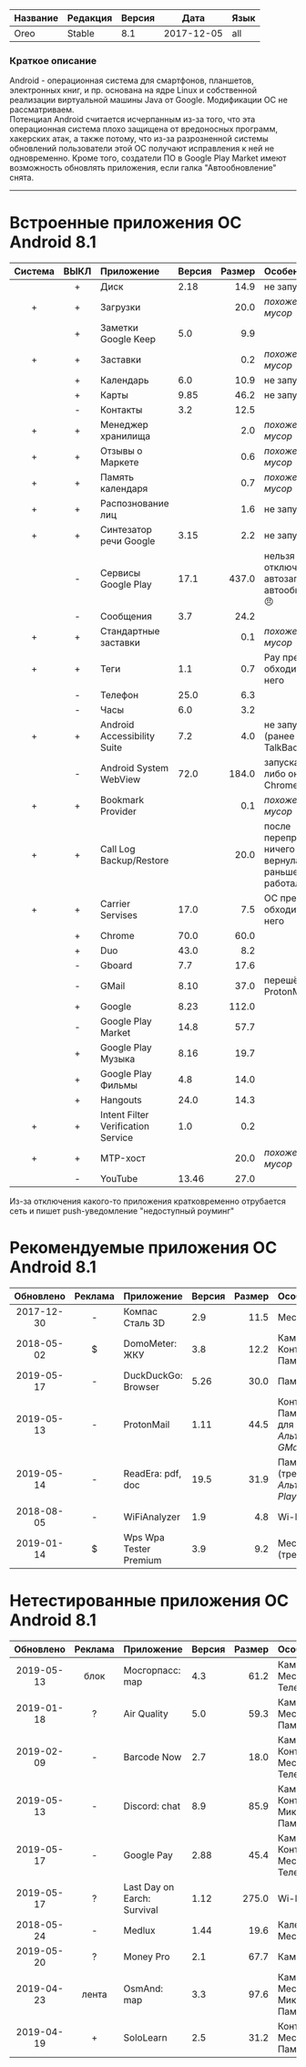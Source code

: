 [License]://creativecommons.org/licenses/by-nc-sa/4.0/deed.ru

Название|Редакция|Версия|Дата|Язык
---|---|---|---|---
Oreo|Stable|8.1|2017-12-05|all

### Краткое описание

Android - операционная система для смартфонов, планшетов, электронных книг, и пр. основана на ядре Linux 
и собственной реализации виртуальной машины Java от Google. Модификации ОС не рассматриваем.  
Потенциал Android считается исчерпанным из-за того, что эта операционная система плохо защищена от 
вредоносных программ, хакерских атак, а также потому, что из-за разрозненной системы обновлений 
пользователи этой ОС получают исправления к ней не одновременно. Кроме того, создатели ПО в Google 
Play Market имеют возможность обновлять приложения, если галка "Автообновление" снята.

---

# Встроенные приложения ОС Android 8.1

|Система|ВЫКЛ|Приложение|Версия|Размер|Особенности
|:---:|:---:|:--- |:--- | ---:|:--- 
| |+|Диск|2.18|14.9|не запускал
|+|+|Загрузки| |20.0|*похоже на мусор*
| |+|Заметки Google Keep|5.0|9.9|
|+|+|Заставки| |0.2|*похоже на мусор*
| |+|Календарь|6.0|10.9|не запускал
| |+|Карты|9.85|46.2|не запускал
| |-|Контакты|3.2|12.5|
|+|+|Менеджер хранилища| |2.0|*похоже на мусор*
|+|+|Отзывы о Маркете| |0.6|*похоже на мусор*
|+|+|Память календаря| |0.7|*похоже на мусор*
|+|+|Распознование лиц| |1.6|не запускал
|+|+|Синтезатор речи Google|3.15|2.2|не запускал
| |-|Сервисы Google Play|17.1|437.0|нельзя отключить автозапуск и автообновления :angry:
| |-|Сообщения|3.7|24.2|
|+|+|Стандартные заставки| |0.1|*похоже на мусор*
|+|+|Теги|1.1|0.7|Pay прекрасно обходится без него
| |-|Телефон|25.0|6.3|
| |-|Часы|6.0|3.2|
|+|+|Android Accessibility Suite|7.2|4.0|не запускал (ранее TalkBack)
| |-|Android System WebView|72.0|184.0|запускается либо он, либо Chrome
|+|+|Bookmark Provider| |0.1|*похоже на мусор*
|+|+|Call Log Backup/Restore| |20.0|после перепрошивки ничего не вернула, раньше работала
|+|+|Carrier Servises|17.0|7.5|ОС прекрасно обходится без него
| |+|Chrome|70.0|60.0|
| |+|Duo|43.0|8.2|
| |-|Gboard|7.7|17.6|
| |-|GMail|8.10|37.0|перешёл на ProtonMail
| |+|Google|8.23|112.0|
| |-|Google Play Market|14.8|57.7|
| |+|Google Play Музыка|8.16|19.7|
| |+|Google Play Фильмы|4.8|14.0|
| |+|Hangouts|24.0|14.3|
|+|+|Intent Filter Verification Service|1.0|0.2|
|+|+|MTP-хост| |20.0|*похоже на мусор*
| |-|YouTube|13.46|27.0|

Из-за отключения какого-то приложения кратковременно отрубается сеть и пишет push-уведомление "недоступный роуминг"

# Рекомендуемые приложения ОС Android 8.1

|Обновлено|Реклама|Приложение|Версия|Размер|Особенности
|:---:|:---:|:--- |:--- | ---:|:--- 
|2017-12-30|-|Компас Сталь 3D|2.9|11.5|Местоположение
|2018-05-02|$|DomoMeter: ЖКУ|3.8|12.2|Камера, Контакты, Память (требует)
|2019-05-17|-|DuckDuckGo: Browser|5.26|30.0|Память
|2019-05-13|-|ProtonMail|1.11|44.5|Контакты, Память (требует для вложений). *Альтернатива GMail*
|2019-05-14|-|ReadEra: pdf, doc|19.5|31.9|Память (требует). *Альтернатива Play Книги*
|2018-08-05|-|WiFiAnalyzer|1.9|4.8|Wi-Fi
|2019-01-14|$|Wps Wpa Tester Premium|3.9|9.2|Местоположение (требует), Wi-Fi

# Нетестированные приложения ОС Android 8.1

|Обновлено|Реклама|Приложение|Версия|Размер|Особенности
|:---:|:---:|:--- |:--- | ---:|:--- 
|2019-05-13|блок|Мосгорпасс: map|4.3|61.2|Камера, Местоположение, Телефон, Память
|2019-01-18|?|Air Quality|5.0|59.3|Камера, Местоположение, Память
|2019-02-09|-|Barcode Now|2.7|18.0|Камера, Контакты, Местоположение, Телефон, Память
|2019-05-13|-|Discord: chat|8.9|85.9|Камера, Контарты, Микрофон, Память
|2019-05-17|-|Google Pay|2.88|45.4|Камера, Контакты, Местоположение, Телефон, Память
|2019-05-17|?|Last Day on Earch: Survival|1.12|275.0|Wi-Fi
|2018-05-24|-|Medlux|1.44|19.6|Календарь, Местоположение
|2019-05-20|?|Money Pro|2.1|67.7|Камера, Память
|2019-04-23|лента|OsmAnd: map|3.3|97.6|Камера, Местоположение, Микрофон, Память
|2019-04-19|+|SoloLearn|2.5|31.2|Контакты, Местоположение, Память

# 
